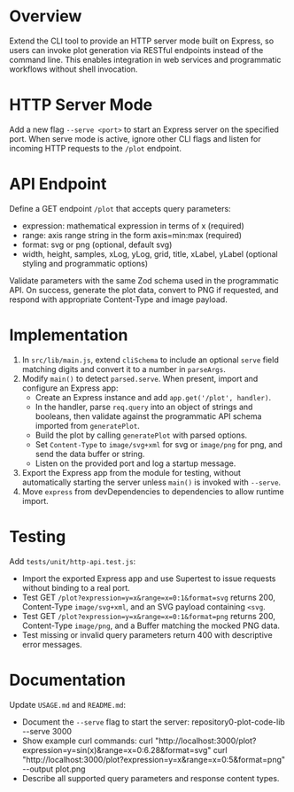 # Overview
Extend the CLI tool to provide an HTTP server mode built on Express, so users can invoke plot generation via RESTful endpoints instead of the command line. This enables integration in web services and programmatic workflows without shell invocation.

# HTTP Server Mode

Add a new flag `--serve <port>` to start an Express server on the specified port. When serve mode is active, ignore other CLI flags and listen for incoming HTTP requests to the `/plot` endpoint.

# API Endpoint

Define a GET endpoint `/plot` that accepts query parameters:
- expression: mathematical expression in terms of x (required)
- range: axis range string in the form axis=min:max (required)
- format: svg or png (optional, default svg)
- width, height, samples, xLog, yLog, grid, title, xLabel, yLabel (optional styling and programmatic options)

Validate parameters with the same Zod schema used in the programmatic API. On success, generate the plot data, convert to PNG if requested, and respond with appropriate Content-Type and image payload.

# Implementation

1. In `src/lib/main.js`, extend `cliSchema` to include an optional `serve` field matching digits and convert it to a number in `parseArgs`.
2. Modify `main()` to detect `parsed.serve`. When present, import and configure an Express app:
   - Create an Express instance and add `app.get('/plot', handler)`.
   - In the handler, parse `req.query` into an object of strings and booleans, then validate against the programmatic API schema imported from `generatePlot`.
   - Build the plot by calling `generatePlot` with parsed options.
   - Set `Content-Type` to `image/svg+xml` for svg or `image/png` for png, and send the data buffer or string.
   - Listen on the provided port and log a startup message.
3. Export the Express app from the module for testing, without automatically starting the server unless `main()` is invoked with `--serve`.
4. Move `express` from devDependencies to dependencies to allow runtime import.

# Testing

Add `tests/unit/http-api.test.js`:
- Import the exported Express app and use Supertest to issue requests without binding to a real port.
- Test GET `/plot?expression=y=x&range=x=0:1&format=svg` returns 200, Content-Type `image/svg+xml`, and an SVG payload containing `<svg`.
- Test GET `/plot?expression=y=x&range=x=0:1&format=png` returns 200, Content-Type `image/png`, and a Buffer matching the mocked PNG data.
- Test missing or invalid query parameters return 400 with descriptive error messages.

# Documentation

Update `USAGE.md` and `README.md`:
- Document the `--serve` flag to start the server: repository0-plot-code-lib --serve 3000
- Show example curl commands:
  curl "http://localhost:3000/plot?expression=y=sin(x)&range=x=0:6.28&format=svg"
  curl "http://localhost:3000/plot?expression=y=x&range=x=0:5&format=png" --output plot.png
- Describe all supported query parameters and response content types.